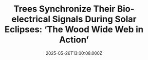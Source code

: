 ---
title: "Trees Synchronize Their Bio-electrical Signals During Solar Eclipses: ‘The Wood Wide Web in Action’"
date: 2025-05-26T13:00:08.000Z
category: Human Kindness
externalLink: "https://www.goodnewsnetwork.org/trees-synchronize-their-bio-electrical-signals-during-a-solar-eclipse-the-wood-wide-web-in-action/"
image: ""
excerpt: "More evidence that trees display group cognition and communication has arrived from the Dolomites where a multidisciplinary team monitored a forest during a solar eclipse. Their research witnessed two things, that the trees of the forest synchronized bioelectrical activity during the eclipse, and that the process of synchronization was started and directed by the eldest […] The post Trees Synchronize…"
---